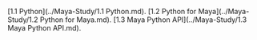 [1.1 Python](../Maya-Study/1.1 Python.md). 
[1.2 Python for Maya](../Maya-Study/1.2 Python for Maya.md). 
[1.3 Maya Python API](../Maya-Study/1.3 Maya Python API.md). 
